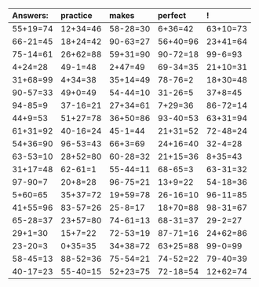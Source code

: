 | Answers: | practice | makes | perfect | ! |
| :--- | :--- | :--- | :--- | :--- |
| 55+19=74 | 12+34=46 | 58-28=30 | 6+36=42 | 63+10=73 | 
| 66-21=45 | 18+24=42 | 90-63=27 | 56+40=96 | 23+41=64 | 
| 75-14=61 | 26+62=88 | 59+31=90 | 90-72=18 | 99-6=93 | 
| 4+24=28 | 49-1=48 | 2+47=49 | 69-34=35 | 21+10=31 | 
| 31+68=99 | 4+34=38 | 35+14=49 | 78-76=2 | 18+30=48 | 
| 90-57=33 | 49+0=49 | 54-44=10 | 31-26=5 | 37+8=45 | 
| 94-85=9 | 37-16=21 | 27+34=61 | 7+29=36 | 86-72=14 | 
| 44+9=53 | 51+27=78 | 36+50=86 | 93-40=53 | 63+31=94 | 
| 61+31=92 | 40-16=24 | 45-1=44 | 21+31=52 | 72-48=24 | 
| 54+36=90 | 96-53=43 | 66+3=69 | 24+16=40 | 32-4=28 | 
| 63-53=10 | 28+52=80 | 60-28=32 | 21+15=36 | 8+35=43 | 
| 31+17=48 | 62-61=1 | 55-44=11 | 68-65=3 | 63-31=32 | 
| 97-90=7 | 20+8=28 | 96-75=21 | 13+9=22 | 54-18=36 | 
| 5+60=65 | 35+37=72 | 19+59=78 | 26-16=10 | 96-11=85 | 
| 41+55=96 | 83-57=26 | 25-8=17 | 18+70=88 | 98-31=67 | 
| 65-28=37 | 23+57=80 | 74-61=13 | 68-31=37 | 29-2=27 | 
| 29+1=30 | 15+7=22 | 72-53=19 | 87-71=16 | 24+62=86 | 
| 23-20=3 | 0+35=35 | 34+38=72 | 63+25=88 | 99-0=99 | 
| 58-45=13 | 88-52=36 | 75-54=21 | 74-52=22 | 79-40=39 | 
| 40-17=23 | 55-40=15 | 52+23=75 | 72-18=54 | 12+62=74 | 
